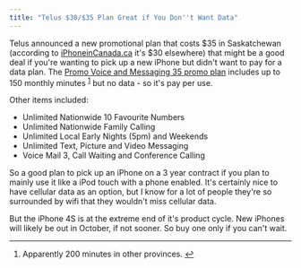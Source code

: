```yaml
---
title: "Telus $30/$35 Plan Great if You Don''t Want Data"
---
```

<p>Telus announced a new promotional plan that costs $35 in Saskatchewan (according to <a href="http://www.iphoneincanada.ca/carriers/telus-carriers/telus-adds-new-30-promo-voice-messaging-plan-to-existing-promotional-plans/">iPhoneinCanada.ca</a> it's $30 elsewhere) that might be a good deal if you're wanting to pick up a new iPhone but didn't want to pay for a data plan. The <a href="http://www.telusmobility.com/en/SK/plans/promotional.shtml">Promo Voice and Messaging 35 promo plan</a> includes up to 150 monthly minutes <sup id="fnref-20427:1"><a href="#fn-20427:1" rel="footnote">1</a></sup> but no data - so it's pay per use.</p>
<p>Other items included:</p>
<ul>
<li>Unlimited Nationwide 10 Favourite Numbers</li>
<li>Unlimited Nationwide Family Calling</li>
<li>Unlimited Local Early Nights (5pm) and Weekends</li>
<li>Unlimited Text, Picture and Video Messaging</li>
<li>Voice Mail 3, Call Waiting and Conference Calling</li>
</ul>
<p>So a good plan to pick up an iPhone on a 3 year contract if you plan to mainly use it like a iPod touch with a phone enabled. It's certainly nice to have cellular data as an option, but I know for a lot of people they're so surrounded by wifi that they wouldn't miss cellular data.</p>
<p>But the iPhone 4S is at the extreme end of it's product cycle. New iPhones will likely be out in October, if not sooner. So buy one only if you can't wait.</p>
<div class="footnotes">
<hr />
<ol>
<li id="fn-20427:1">
Apparently 200 minutes in other provinces.&#160;<a href="#fnref-20427:1" rev="footnote">&#8617;</a>
</li>
</ol>
</div>
